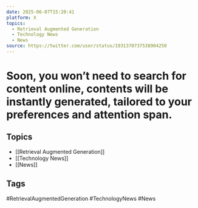 ```yaml
---
date: 2025-06-07T15:20:41
platform: X
topics:
  - Retrieval Augmented Generation
  - Technology News
  - News
source: https://twitter.com/user/status/1931370737538904250
---
```

# Soon, you won’t need to search for content online, contents will be instantly generated, tailored to your preferences and attention span.

## Topics
- [[Retrieval Augmented Generation]]
- [[Technology News]]
- [[News]]

## Tags
#RetrievalAugmentedGeneration #TechnologyNews #News